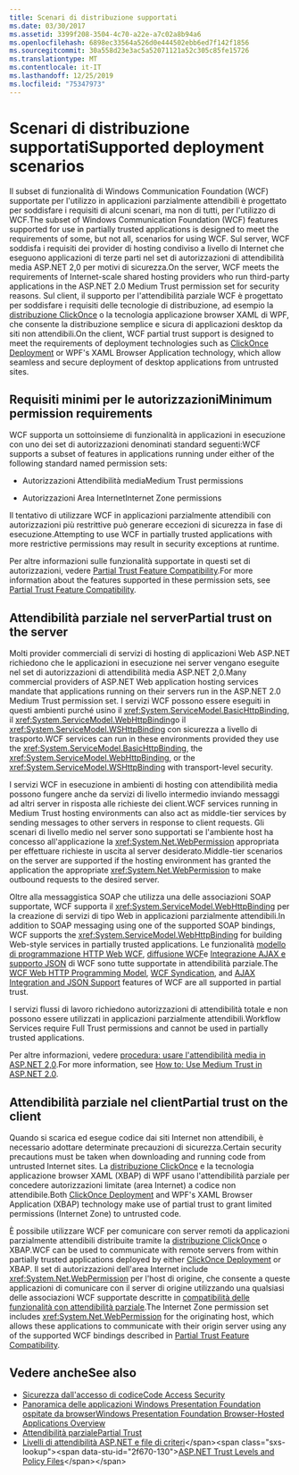 ```yaml
---
title: Scenari di distribuzione supportati
ms.date: 03/30/2017
ms.assetid: 3399f208-3504-4c70-a22e-a7c02a8b94a6
ms.openlocfilehash: 6898ec33564a526d0e444502ebb6ed7f142f1856
ms.sourcegitcommit: 30a558d23e3ac5a52071121a52c305c85fe15726
ms.translationtype: MT
ms.contentlocale: it-IT
ms.lasthandoff: 12/25/2019
ms.locfileid: "75347973"
---
```

# <a name="supported-deployment-scenarios"></a><span data-ttu-id="2f670-102">Scenari di distribuzione supportati</span><span class="sxs-lookup"><span data-stu-id="2f670-102">Supported deployment scenarios</span></span>

<span data-ttu-id="2f670-103">Il subset di funzionalità di Windows Communication Foundation (WCF) supportate per l'utilizzo in applicazioni parzialmente attendibili è progettato per soddisfare i requisiti di alcuni scenari, ma non di tutti, per l'utilizzo di WCF.</span><span class="sxs-lookup"><span data-stu-id="2f670-103">The subset of Windows Communication Foundation (WCF) features supported for use in partially trusted applications is designed to meet the requirements of some, but not all, scenarios for using WCF.</span></span> <span data-ttu-id="2f670-104">Sul server, WCF soddisfa i requisiti dei provider di hosting condiviso a livello di Internet che eseguono applicazioni di terze parti nel set di autorizzazioni di attendibilità media ASP.NET 2,0 per motivi di sicurezza.</span><span class="sxs-lookup"><span data-stu-id="2f670-104">On the server, WCF meets the requirements of Internet-scale shared hosting providers who run third-party applications in the ASP.NET 2.0 Medium Trust permission set for security reasons.</span></span> <span data-ttu-id="2f670-105">Sul client, il supporto per l'attendibilità parziale WCF è progettato per soddisfare i requisiti delle tecnologie di distribuzione, ad esempio la [distribuzione ClickOnce](/visualstudio/deployment/clickonce-security-and-deployment) o la tecnologia applicazione browser XAML di WPF, che consente la distribuzione semplice e sicura di applicazioni desktop da siti non attendibili.</span><span class="sxs-lookup"><span data-stu-id="2f670-105">On the client, WCF partial trust support is designed to meet the requirements of deployment technologies such as [ClickOnce Deployment](/visualstudio/deployment/clickonce-security-and-deployment) or WPF's XAML Browser Application technology, which allow seamless and secure deployment of desktop applications from untrusted sites.</span></span>

## <a name="minimum-permission-requirements"></a><span data-ttu-id="2f670-106">Requisiti minimi per le autorizzazioni</span><span class="sxs-lookup"><span data-stu-id="2f670-106">Minimum permission requirements</span></span>

<span data-ttu-id="2f670-107">WCF supporta un sottoinsieme di funzionalità in applicazioni in esecuzione con uno dei set di autorizzazioni denominati standard seguenti:</span><span class="sxs-lookup"><span data-stu-id="2f670-107">WCF supports a subset of features in applications running under either of the following standard named permission sets:</span></span>

- <span data-ttu-id="2f670-108">Autorizzazioni Attendibilità media</span><span class="sxs-lookup"><span data-stu-id="2f670-108">Medium Trust permissions</span></span>

- <span data-ttu-id="2f670-109">Autorizzazioni Area Internet</span><span class="sxs-lookup"><span data-stu-id="2f670-109">Internet Zone permissions</span></span>

<span data-ttu-id="2f670-110">Il tentativo di utilizzare WCF in applicazioni parzialmente attendibili con autorizzazioni più restrittive può generare eccezioni di sicurezza in fase di esecuzione.</span><span class="sxs-lookup"><span data-stu-id="2f670-110">Attempting to use WCF in partially trusted applications with more restrictive permissions may result in security exceptions at runtime.</span></span>

<span data-ttu-id="2f670-111">Per altre informazioni sulle funzionalità supportate in questi set di autorizzazioni, vedere [Partial Trust Feature Compatibility](partial-trust-feature-compatibility.md).</span><span class="sxs-lookup"><span data-stu-id="2f670-111">For more information about the features supported in these permission sets, see [Partial Trust Feature Compatibility](partial-trust-feature-compatibility.md).</span></span>

## <a name="partial-trust-on-the-server"></a><span data-ttu-id="2f670-112">Attendibilità parziale nel server</span><span class="sxs-lookup"><span data-stu-id="2f670-112">Partial trust on the server</span></span>

<span data-ttu-id="2f670-113">Molti provider commerciali di servizi di hosting di applicazioni Web ASP.NET richiedono che le applicazioni in esecuzione nei server vengano eseguite nel set di autorizzazioni di attendibilità media ASP.NET 2,0.</span><span class="sxs-lookup"><span data-stu-id="2f670-113">Many commercial providers of ASP.NET Web application hosting services mandate that applications running on their servers run in the ASP.NET 2.0 Medium Trust permission set.</span></span> <span data-ttu-id="2f670-114">I servizi WCF possono essere eseguiti in questi ambienti purché usino il <xref:System.ServiceModel.BasicHttpBinding>, il <xref:System.ServiceModel.WebHttpBinding>o il <xref:System.ServiceModel.WSHttpBinding> con sicurezza a livello di trasporto.</span><span class="sxs-lookup"><span data-stu-id="2f670-114">WCF services can run in these environments provided they use the <xref:System.ServiceModel.BasicHttpBinding>, the <xref:System.ServiceModel.WebHttpBinding>, or the <xref:System.ServiceModel.WSHttpBinding> with transport-level security.</span></span>

<span data-ttu-id="2f670-115">I servizi WCF in esecuzione in ambienti di hosting con attendibilità media possono fungere anche da servizi di livello intermedio inviando messaggi ad altri server in risposta alle richieste dei client.</span><span class="sxs-lookup"><span data-stu-id="2f670-115">WCF services running in Medium Trust hosting environments can also act as middle-tier services by sending messages to other servers in response to client requests.</span></span> <span data-ttu-id="2f670-116">Gli scenari di livello medio nel server sono supportati se l'ambiente host ha concesso all'applicazione la <xref:System.Net.WebPermission> appropriata per effettuare richieste in uscita al server desiderato.</span><span class="sxs-lookup"><span data-stu-id="2f670-116">Middle-tier scenarios on the server are supported if the hosting environment has granted the application the appropriate <xref:System.Net.WebPermission> to make outbound requests to the desired server.</span></span>

<span data-ttu-id="2f670-117">Oltre alla messaggistica SOAP che utilizza una delle associazioni SOAP supportate, WCF supporta il <xref:System.ServiceModel.WebHttpBinding> per la creazione di servizi di tipo Web in applicazioni parzialmente attendibili.</span><span class="sxs-lookup"><span data-stu-id="2f670-117">In addition to SOAP messaging using one of the supported SOAP bindings, WCF supports the <xref:System.ServiceModel.WebHttpBinding> for building Web-style services in partially trusted applications.</span></span> <span data-ttu-id="2f670-118">Le funzionalità [modello di programmazione HTTP Web WCF](wcf-web-http-programming-model.md), [diffusione WCF](wcf-syndication.md)e [Integrazione AJAX e supporto JSON](ajax-integration-and-json-support.md) di WCF sono tutte supportate in attendibilità parziale.</span><span class="sxs-lookup"><span data-stu-id="2f670-118">The [WCF Web HTTP Programming Model](wcf-web-http-programming-model.md), [WCF Syndication](wcf-syndication.md), and [AJAX Integration and JSON Support](ajax-integration-and-json-support.md) features of WCF are all supported in partial trust.</span></span>

<span data-ttu-id="2f670-119">I servizi flussi di lavoro richiedono autorizzazioni di attendibilità totale e non possono essere utilizzati in applicazioni parzialmente attendibili.</span><span class="sxs-lookup"><span data-stu-id="2f670-119">Workflow Services require Full Trust permissions and cannot be used in partially trusted applications.</span></span>

<span data-ttu-id="2f670-120">Per altre informazioni, vedere [procedura: usare l'attendibilità media in ASP.NET 2,0](https://go.microsoft.com/fwlink/?LinkId=84603).</span><span class="sxs-lookup"><span data-stu-id="2f670-120">For more information, see [How to: Use Medium Trust in ASP.NET 2.0](https://go.microsoft.com/fwlink/?LinkId=84603).</span></span>

## <a name="partial-trust-on-the-client"></a><span data-ttu-id="2f670-121">Attendibilità parziale nel client</span><span class="sxs-lookup"><span data-stu-id="2f670-121">Partial trust on the client</span></span>

<span data-ttu-id="2f670-122">Quando si scarica ed esegue codice dai siti Internet non attendibili, è necessario adottare determinate precauzioni di sicurezza.</span><span class="sxs-lookup"><span data-stu-id="2f670-122">Certain security precautions must be taken when downloading and running code from untrusted Internet sites.</span></span> <span data-ttu-id="2f670-123">La [distribuzione ClickOnce](/visualstudio/deployment/clickonce-security-and-deployment) e la tecnologia applicazione browser XAML (XBAP) di WPF usano l'attendibilità parziale per concedere autorizzazioni limitate (area Internet) a codice non attendibile.</span><span class="sxs-lookup"><span data-stu-id="2f670-123">Both [ClickOnce Deployment](/visualstudio/deployment/clickonce-security-and-deployment) and WPF's XAML Browser Application (XBAP) technology make use of partial trust to grant limited permissions (Internet Zone) to untrusted code.</span></span>

<span data-ttu-id="2f670-124">È possibile utilizzare WCF per comunicare con server remoti da applicazioni parzialmente attendibili distribuite tramite la [distribuzione ClickOnce](/visualstudio/deployment/clickonce-security-and-deployment) o XBAP.</span><span class="sxs-lookup"><span data-stu-id="2f670-124">WCF can be used to communicate with remote servers from within partially trusted applications deployed by either [ClickOnce Deployment](/visualstudio/deployment/clickonce-security-and-deployment) or XBAP.</span></span> <span data-ttu-id="2f670-125">Il set di autorizzazioni dell'area Internet include <xref:System.Net.WebPermission> per l'host di origine, che consente a queste applicazioni di comunicare con il server di origine utilizzando una qualsiasi delle associazioni WCF supportate descritte in [compatibilità delle funzionalità con attendibilità parziale](partial-trust-feature-compatibility.md).</span><span class="sxs-lookup"><span data-stu-id="2f670-125">The Internet Zone permission set includes <xref:System.Net.WebPermission> for the originating host, which allows these applications to communicate with their origin server using any of the supported WCF bindings described in [Partial Trust Feature Compatibility](partial-trust-feature-compatibility.md).</span></span>

## <a name="see-also"></a><span data-ttu-id="2f670-126">Vedere anche</span><span class="sxs-lookup"><span data-stu-id="2f670-126">See also</span></span>

- [<span data-ttu-id="2f670-127">Sicurezza dall'accesso di codice</span><span class="sxs-lookup"><span data-stu-id="2f670-127">Code Access Security</span></span>](../../misc/code-access-security.md)
- [<span data-ttu-id="2f670-128">Panoramica delle applicazioni Windows Presentation Foundation ospitate da browser</span><span class="sxs-lookup"><span data-stu-id="2f670-128">Windows Presentation Foundation Browser-Hosted Applications Overview</span></span>](../../wpf/app-development/wpf-xaml-browser-applications-overview.md)
- [<span data-ttu-id="2f670-129">Attendibilità parziale</span><span class="sxs-lookup"><span data-stu-id="2f670-129">Partial Trust</span></span>](partial-trust.md)
- <span data-ttu-id="2f670-130">[Livelli di attendibilità ASP.NET e file di criteri](https://docs.microsoft.com/previous-versions/wyts434y(v=vs.140))</span><span class="sxs-lookup"><span data-stu-id="2f670-130">[ASP.NET Trust Levels and Policy Files](https://docs.microsoft.com/previous-versions/wyts434y(v=vs.140))</span></span>
